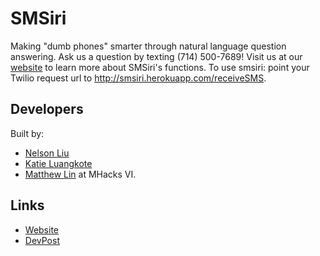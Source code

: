 # SMSiri
Making "dumb phones" smarter through natural language question answering. Ask us a question by texting (714) 500-7689! Visit us at our [website](http://nelsonliu.me/smsiri) to learn more about SMSiri's functions. To use smsiri: point your Twilio request url to http://smsiri.herokuapp.com/receiveSMS.

## Developers
Built by:
* [Nelson Liu](https://github.com/nelson-liu)
* [Katie Luangkote](https://github.com/kluangkote)
* [Matthew Lin](https://github.com/Darthpwner)
at MHacks VI.

## Links
* [Website](http://nelsonliu.me/smsiri)
* [DevPost](http://devpost.com/software/smsiri)
